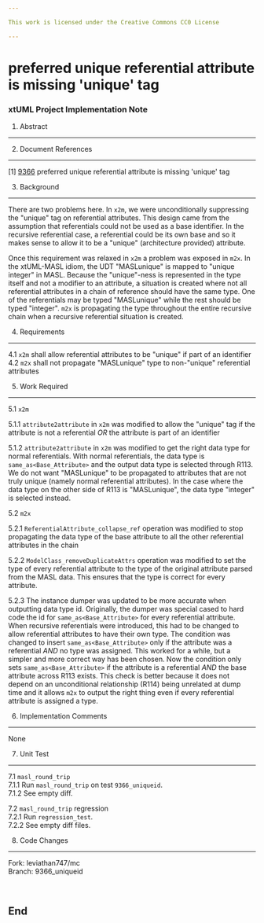 ```yaml
---

This work is licensed under the Creative Commons CC0 License

---
```


# preferred unique referential attribute is missing 'unique' tag  
### xtUML Project Implementation Note


1. Abstract
-----------

2. Document References
----------------------
[1] [9366](https://support.onefact.net/issues/9366) preferred unique referential attribute is missing 'unique' tag  

3. Background
-------------

There are two problems here. In `x2m`, we were unconditionally suppressing the
"unique" tag on referential attributes. This design came from the assumption that
referentials could not be used as a base identifier. In the recursive
referential case, a referential could be its own base and so it makes sense to
allow it to be a "unique" (architecture provided) attribute.

Once this requirement was relaxed in `x2m` a problem was exposed in `m2x`. In
the xtUML-MASL idiom, the UDT "MASLunique" is mapped to "unique integer" in
MASL. Because the "unique"-ness is represented in the type itself and not a
modifier to an attribute, a situation is created where not all referential
attributes in a chain of reference should have the same type. One of the
referentials may be typed "MASLunique" while the rest should be typed "integer".
`m2x` is propagating the type throughout the entire recursive chain when a
recursive referential situation is created.

4. Requirements
---------------
4.1 `x2m` shall allow referential attributes to be "unique" if part of an
identifier  
4.2 `m2x` shall not propagate "MASLunique" type to non-"unique" referential
attributes  

5. Work Required
----------------

5.1 `x2m`

5.1.1 `attribute2attribute` in `x2m` was modified to allow the "unique" tag if the
attribute is not a referential _OR_ the attribute is part of an identifier

5.1.2 `attribute2attribute` in `x2m` was modified to get the right data type for
normal referentials. With normal referentials, the data type is
`same_as<Base_Attribute>` and the output data type is selected through R113. We
do not want "MASLunique" to be propagated to attributes that are not truly
unique (namely normal referential attributes). In the case where the data type
on the other side of R113 is "MASLunique", the data type "integer" is selected
instead.

5.2 `m2x`

5.2.1 `ReferentialAttribute_collapse_ref` operation was modified to stop
propagating the data type of the base attribute to all the other referential
attributes in the chain

5.2.2 `ModelClass_removeDuplicateAttrs` operation was modified to set the type
of every referential attribute to the type of the original attribute parsed from
the MASL data. This ensures that the type is correct for every attribute.

5.2.3 The instance dumper was updated to be more accurate when outputting data
type id. Originally, the dumper was special cased to hard code the id for
`same_as<Base_Attribute>` for every referential attribute. When recursive
referentials were introduced, this had to be changed to allow referential
attributes to have their own type. The condition was changed to insert
`same_as<Base_Attribute>` only if the attribute was a referential _AND_ no type
was assigned. This worked for a while, but a simpler and more correct way has
been chosen. Now the condition only sets `same_as<Base_Attribute>` if the
attribute is a referential _AND_ the base attribute across R113 exists. This
check is better because it does not depend on an unconditional relationship
(R114) being unrelated at dump time and it allows `m2x` to output the right
thing even if every referential attribute is assigned a type.

6. Implementation Comments
--------------------------
None

7. Unit Test
------------
7.1 `masl_round_trip`  
7.1.1 Run `masl_round_trip` on test `9366_uniqueid`.  
7.1.2 See empty diff.

7.2 `masl_round_trip` regression  
7.2.1 Run `regression_test`.  
7.2.2 See empty diff files.

8. Code Changes
---------------

Fork: leviathan747/mc  
Branch: 9366_uniqueid  

<pre>

</pre>

End
---

